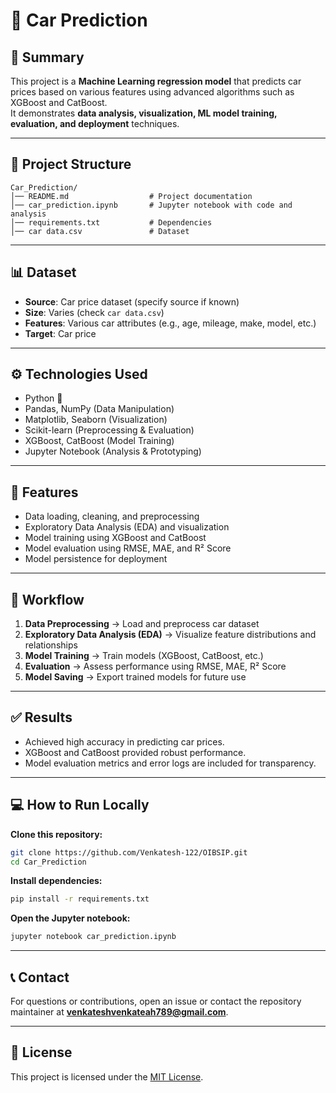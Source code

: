 # 🚗 Car Prediction

## 📌 Summary
This project is a **Machine Learning regression model** that predicts car prices based on various features using advanced algorithms such as XGBoost and CatBoost.  
It demonstrates **data analysis, visualization, ML model training, evaluation, and deployment** techniques.

---

## 📂 Project Structure

```
Car_Prediction/
│── README.md                  # Project documentation
│── car_prediction.ipynb       # Jupyter notebook with code and analysis
│── requirements.txt           # Dependencies
│── car data.csv               # Dataset

```

---

## 📊 Dataset
- **Source**: Car price dataset (specify source if known)
- **Size**: Varies (check `car data.csv`)
- **Features**: Various car attributes (e.g., age, mileage, make, model, etc.)
- **Target**: Car price

---

## ⚙️ Technologies Used
- Python 🐍
- Pandas, NumPy (Data Manipulation)
- Matplotlib, Seaborn (Visualization)
- Scikit-learn (Preprocessing & Evaluation)
- XGBoost, CatBoost (Model Training)
- Jupyter Notebook (Analysis & Prototyping)

---

## 🚀 Features

- Data loading, cleaning, and preprocessing
- Exploratory Data Analysis (EDA) and visualization
- Model training using XGBoost and CatBoost
- Model evaluation using RMSE, MAE, and R² Score
- Model persistence for deployment

---

## 🚦 Workflow

1. **Data Preprocessing** → Load and preprocess car dataset  
2. **Exploratory Data Analysis (EDA)** → Visualize feature distributions and relationships  
3. **Model Training** → Train models (XGBoost, CatBoost, etc.)  
4. **Evaluation** → Assess performance using RMSE, MAE, R² Score  
5. **Model Saving** → Export trained models for future use  

---

## ✅ Results

- Achieved high accuracy in predicting car prices.
- XGBoost and CatBoost provided robust performance.
- Model evaluation metrics and error logs are included for transparency.

---

## 💻 How to Run Locally

**Clone this repository:**
```bash
git clone https://github.com/Venkatesh-122/OIBSIP.git
cd Car_Prediction
```

**Install dependencies:**
```bash
pip install -r requirements.txt
```

**Open the Jupyter notebook:**
```bash
jupyter notebook car_prediction.ipynb
```

---

## 📞 Contact

For questions or contributions, open an issue or contact the repository maintainer at **venkateshvenkateah789@gmail.com**.

---

## 📜 License

This project is licensed under the [MIT License](../LICENSE).
